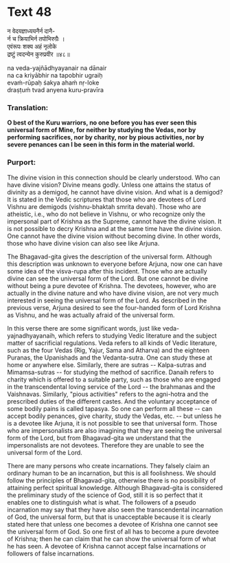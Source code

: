 # Text 48

न वेदयज्ञाध्ययनैर्न दानै-  
र्न च क्रियाभिर्न तपोभिरुग्रैः ।  
एवंरूपः शक्य अहं नृलोके  
द्रष्टुं त्वदन्येन कुरुप्रवीर ॥४८॥

na veda-yajñādhyayanair na dānair  
na ca kriyābhir na tapobhir ugraiḥ  
evaḿ-rūpaḥ śakya ahaḿ nṛ-loke  
draṣṭuḿ tvad anyena kuru-pravīra



### Translation:

**O best of the Kuru warriors, no one before you has ever seen this universal form of Mine, for neither by studying the Vedas, nor by performing sacrifices, nor by charity, nor by pious activities, nor by severe penances can I be seen in this form in the material world.**

### Purport:

The divine vision in this connection should be clearly understood. Who can have divine vision? Divine means godly. Unless one attains the status of divinity as a demigod, he cannot have divine vision. And what is a demigod? It is stated in the Vedic scriptures that those who are devotees of Lord Vishnu are demigods (vishnu-bhaktah smrita devah). Those who are atheistic, i.e., who do not believe in Vishnu, or who recognize only the impersonal part of Krishna as the Supreme, cannot have the divine vision. It is not possible to decry Krishna and at the same time have the divine vision. One cannot have the divine vision without becoming divine. In other words, those who have divine vision can also see like Arjuna.

The Bhagavad-gita gives the description of the universal form. Although this description was unknown to everyone before Arjuna, now one can have some idea of the visva-rupa after this incident. Those who are actually divine can see the universal form of the Lord. But one cannot be divine without being a pure devotee of Krishna. The devotees, however, who are actually in the divine nature and who have divine vision, are not very much interested in seeing the universal form of the Lord. As described in the previous verse, Arjuna desired to see the four-handed form of Lord Krishna as Vishnu, and he was actually afraid of the universal form.

In this verse there are some significant words, just like veda-yajnadhyayanaih, which refers to studying Vedic literature and the subject matter of sacrificial regulations. Veda refers to all kinds of Vedic literature, such as the four Vedas (Rig, Yajur, Sama and Atharva) and the eighteen Puranas, the Upanishads and the Vedanta-sutra. One can study these at home or anywhere else. Similarly, there are sutras -- Kalpa-sutras and Mimamsa-sutras -- for studying the method of sacrifice. Danaih refers to charity which is offered to a suitable party, such as those who are engaged in the transcendental loving service of the Lord -- the brahmanas and the Vaishnavas. Similarly, "pious activities" refers to the agni-hotra and the prescribed duties of the different castes. And the voluntary acceptance of some bodily pains is called tapasya. So one can perform all these -- can accept bodily penances, give charity, study the Vedas, etc. -- but unless he is a devotee like Arjuna, it is not possible to see that universal form. Those who are impersonalists are also imagining that they are seeing the universal form of the Lord, but from Bhagavad-gita we understand that the impersonalists are not devotees. Therefore they are unable to see the universal form of the Lord.

There are many persons who create incarnations. They falsely claim an ordinary human to be an incarnation, but this is all foolishness. We should follow the principles of Bhagavad-gita, otherwise there is no possibility of attaining perfect spiritual knowledge. Although Bhagavad-gita is considered the preliminary study of the science of God, still it is so perfect that it enables one to distinguish what is what. The followers of a pseudo incarnation may say that they have also seen the transcendental incarnation of God, the universal form, but that is unacceptable because it is clearly stated here that unless one becomes a devotee of Krishna one cannot see the universal form of God. So one first of all has to become a pure devotee of Krishna; then he can claim that he can show the universal form of what he has seen. A devotee of Krishna cannot accept false incarnations or followers of false incarnations.